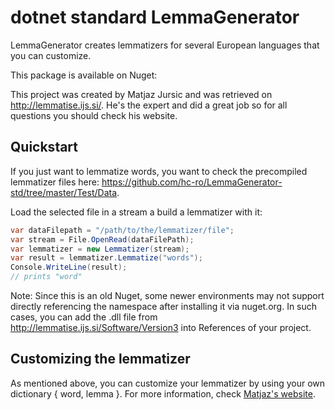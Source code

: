 dotnet standard LemmaGenerator
==============

LemmaGenerator creates lemmatizers for several European languages that you can customize.

This package is available on Nuget: 

This project was created by Matjaz Jursic and was retrieved on http://lemmatise.ijs.si/. He's the expert and did a great job so for all questions you should check his website.

Quickstart
----------------

If you just want to lemmatize words, you want to check the precompiled lemmatizer files here: https://github.com/hc-ro/LemmaGenerator-std/tree/master/Test/Data.

Load the selected file in a stream a build a lemmatizer with it:

```csharp
var dataFilepath = "/path/to/the/lemmatizer/file";
var stream = File.OpenRead(dataFilePath);
var lemmatizer = new Lemmatizer(stream);
var result = lemmatizer.Lemmatize("words");
Console.WriteLine(result);
// prints "word"
```

Note: Since this is an old Nuget, some newer environments may not support directly referencing the namespace after installing it via nuget.org. In such cases, you can add the .dll file from http://lemmatise.ijs.si/Software/Version3 into References of your project.

Customizing the lemmatizer
----------------

As mentioned above, you can customize your lemmatizer by using your own dictionary { word, lemma }.
For more information, check [Matjaz's website](http://lemmatise.ijs.si/).
